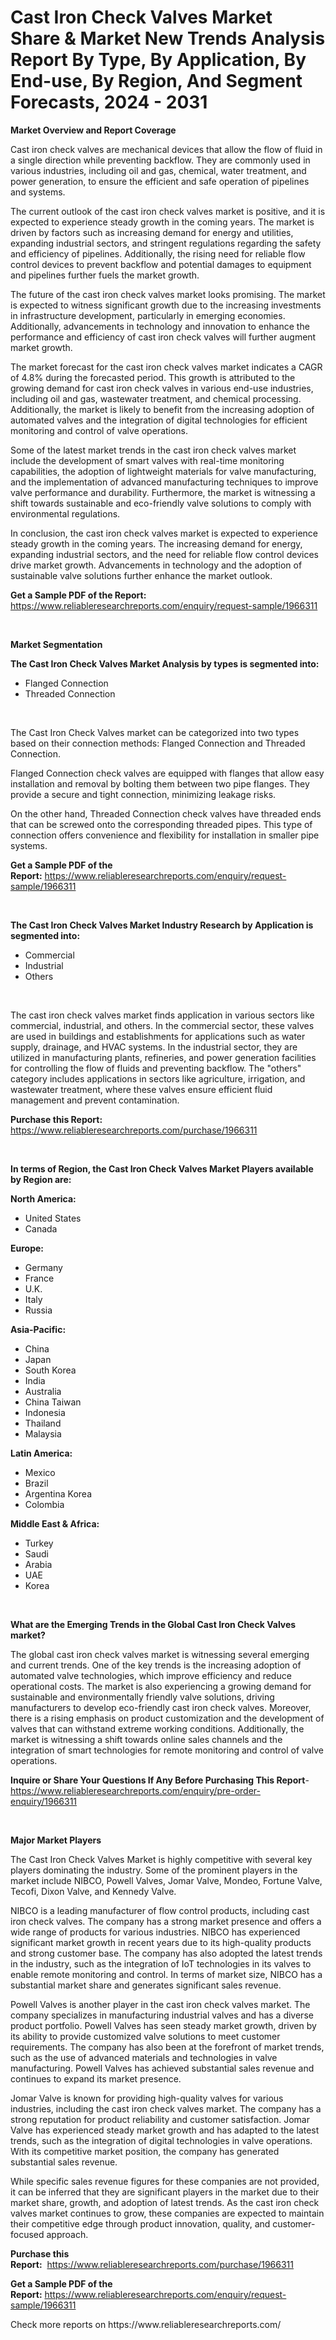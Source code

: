 <p><h1>Cast Iron Check Valves Market Share & Market New Trends Analysis Report By Type, By Application, By End-use, By Region, And Segment Forecasts, 2024 - 2031</h1></p><p><strong>Market Overview and Report Coverage</strong></p>
<p><p>Cast iron check valves are mechanical devices that allow the flow of fluid in a single direction while preventing backflow. They are commonly used in various industries, including oil and gas, chemical, water treatment, and power generation, to ensure the efficient and safe operation of pipelines and systems.</p><p>The current outlook of the cast iron check valves market is positive, and it is expected to experience steady growth in the coming years. The market is driven by factors such as increasing demand for energy and utilities, expanding industrial sectors, and stringent regulations regarding the safety and efficiency of pipelines. Additionally, the rising need for reliable flow control devices to prevent backflow and potential damages to equipment and pipelines further fuels the market growth.</p><p>The future of the cast iron check valves market looks promising. The market is expected to witness significant growth due to the increasing investments in infrastructure development, particularly in emerging economies. Additionally, advancements in technology and innovation to enhance the performance and efficiency of cast iron check valves will further augment market growth.</p><p>The market forecast for the cast iron check valves market indicates a CAGR of 4.8% during the forecasted period. This growth is attributed to the growing demand for cast iron check valves in various end-use industries, including oil and gas, wastewater treatment, and chemical processing. Additionally, the market is likely to benefit from the increasing adoption of automated valves and the integration of digital technologies for efficient monitoring and control of valve operations.</p><p>Some of the latest market trends in the cast iron check valves market include the development of smart valves with real-time monitoring capabilities, the adoption of lightweight materials for valve manufacturing, and the implementation of advanced manufacturing techniques to improve valve performance and durability. Furthermore, the market is witnessing a shift towards sustainable and eco-friendly valve solutions to comply with environmental regulations.</p><p>In conclusion, the cast iron check valves market is expected to experience steady growth in the coming years. The increasing demand for energy, expanding industrial sectors, and the need for reliable flow control devices drive market growth. Advancements in technology and the adoption of sustainable valve solutions further enhance the market outlook.</p></p>
<p><strong>Get a Sample PDF of the Report:</strong> <a href="https://www.reliableresearchreports.com/enquiry/request-sample/1966311">https://www.reliableresearchreports.com/enquiry/request-sample/1966311</a></p>
<p>&nbsp;</p>
<p><strong>Market Segmentation</strong></p>
<p><strong>The Cast Iron Check Valves Market Analysis by types is segmented into:</strong></p>
<p><ul><li>Flanged Connection</li><li>Threaded Connection</li></ul></p>
<p>&nbsp;</p>
<p><p>The Cast Iron Check Valves market can be categorized into two types based on their connection methods: Flanged Connection and Threaded Connection. </p><p>Flanged Connection check valves are equipped with flanges that allow easy installation and removal by bolting them between two pipe flanges. They provide a secure and tight connection, minimizing leakage risks. </p><p>On the other hand, Threaded Connection check valves have threaded ends that can be screwed onto the corresponding threaded pipes. This type of connection offers convenience and flexibility for installation in smaller pipe systems.</p></p>
<p><strong>Get a Sample PDF of the Report:</strong>&nbsp;<a href="https://www.reliableresearchreports.com/enquiry/request-sample/1966311">https://www.reliableresearchreports.com/enquiry/request-sample/1966311</a></p>
<p>&nbsp;</p>
<p><strong>The Cast Iron Check Valves Market Industry Research by Application is segmented into:</strong></p>
<p><ul><li>Commercial</li><li>Industrial</li><li>Others</li></ul></p>
<p>&nbsp;</p>
<p><p>The cast iron check valves market finds application in various sectors like commercial, industrial, and others. In the commercial sector, these valves are used in buildings and establishments for applications such as water supply, drainage, and HVAC systems. In the industrial sector, they are utilized in manufacturing plants, refineries, and power generation facilities for controlling the flow of fluids and preventing backflow. The "others" category includes applications in sectors like agriculture, irrigation, and wastewater treatment, where these valves ensure efficient fluid management and prevent contamination.</p></p>
<p><strong>Purchase this Report:</strong>&nbsp; <a href="https://www.reliableresearchreports.com/purchase/1966311">https://www.reliableresearchreports.com/purchase/1966311</a></p>
<p>&nbsp;</p>
<p><strong>In terms of Region, the Cast Iron Check Valves Market Players available by Region are:</strong></p>
<p>
    <p> <strong> North America: </strong>
        <ul>
            <li>United States</li>
            <li>Canada</li>
        </ul>
        </p> 
    <p> <strong> Europe: </strong>
        <ul>
            <li>Germany</li>
            <li>France</li>
            <li>U.K.</li>
            <li>Italy</li>
            <li>Russia</li>
        </ul>
        </p> 
    <p> <strong> Asia-Pacific: </strong>
        <ul>
            <li>China</li>
            <li>Japan</li>
            <li>South Korea</li>
            <li>India</li>
            <li>Australia</li>
            <li>China Taiwan</li>
            <li>Indonesia</li>
            <li>Thailand</li>
            <li>Malaysia</li>
        </ul>
        </p> 
    <p> <strong> Latin America: </strong>
        <ul>
            <li>Mexico</li>
            <li>Brazil</li>
            <li>Argentina Korea</li>
            <li>Colombia</li>
        </ul>
        </p> 
    <p> <strong> Middle East & Africa: </strong>
        <ul>
            <li>Turkey</li>
            <li>Saudi</li>
            <li>Arabia</li>
            <li>UAE</li>
            <li>Korea</li>
        </ul>
    </p>
    </p>
<p>&nbsp;</p>
<p><strong>What are the Emerging Trends in the Global Cast Iron Check Valves market?</strong></p>
<p><p>The global cast iron check valves market is witnessing several emerging and current trends. One of the key trends is the increasing adoption of automated valve technologies, which improve efficiency and reduce operational costs. The market is also experiencing a growing demand for sustainable and environmentally friendly valve solutions, driving manufacturers to develop eco-friendly cast iron check valves. Moreover, there is a rising emphasis on product customization and the development of valves that can withstand extreme working conditions. Additionally, the market is witnessing a shift towards online sales channels and the integration of smart technologies for remote monitoring and control of valve operations.</p></p>
<p><strong>Inquire or Share Your Questions If Any Before Purchasing This Report</strong>- <a href="https://www.reliableresearchreports.com/enquiry/pre-order-enquiry/1966311">https://www.reliableresearchreports.com/enquiry/pre-order-enquiry/1966311</a></p>
<p>&nbsp;</p>
<p><strong>Major Market Players</strong></p>
<p><p>The Cast Iron Check Valves Market is highly competitive with several key players dominating the industry. Some of the prominent players in the market include NIBCO, Powell Valves, Jomar Valve, Mondeo, Fortune Valve, Tecofi, Dixon Valve, and Kennedy Valve.</p><p>NIBCO is a leading manufacturer of flow control products, including cast iron check valves. The company has a strong market presence and offers a wide range of products for various industries. NIBCO has experienced significant market growth in recent years due to its high-quality products and strong customer base. The company has also adopted the latest trends in the industry, such as the integration of IoT technologies in its valves to enable remote monitoring and control. In terms of market size, NIBCO has a substantial market share and generates significant sales revenue.</p><p>Powell Valves is another player in the cast iron check valves market. The company specializes in manufacturing industrial valves and has a diverse product portfolio. Powell Valves has seen steady market growth, driven by its ability to provide customized valve solutions to meet customer requirements. The company has also been at the forefront of market trends, such as the use of advanced materials and technologies in valve manufacturing. Powell Valves has achieved substantial sales revenue and continues to expand its market presence.</p><p>Jomar Valve is known for providing high-quality valves for various industries, including the cast iron check valves market. The company has a strong reputation for product reliability and customer satisfaction. Jomar Valve has experienced steady market growth and has adapted to the latest trends, such as the integration of digital technologies in valve operations. With its competitive market position, the company has generated substantial sales revenue.</p><p>While specific sales revenue figures for these companies are not provided, it can be inferred that they are significant players in the market due to their market share, growth, and adoption of latest trends. As the cast iron check valves market continues to grow, these companies are expected to maintain their competitive edge through product innovation, quality, and customer-focused approach.</p></p>
<p><strong>Purchase this Report:</strong>&nbsp;&nbsp;<a href="https://www.reliableresearchreports.com/purchase/1966311">https://www.reliableresearchreports.com/purchase/1966311</a></p>
<p></p>
<p><strong>Get a Sample PDF of the Report:</strong>&nbsp;<a href="https://www.reliableresearchreports.com/enquiry/request-sample/1966311">https://www.reliableresearchreports.com/enquiry/request-sample/1966311</a></p>
<p>Check more reports on https://www.reliableresearchreports.com/</p>